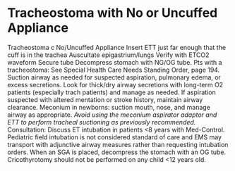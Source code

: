# Tracheostoma with No or Uncuffed Appliance

Tracheostoma c No/Uncuffed Appliance  Insert ETT just far enough that the cuff is in the trachea  Auscultate epigastrium/lungs  Verify with ETCO2 waveform  Secure tube  Decompress stomach with NG/OG tube.
Pts with a tracheostoma: See Special Health Care Needs Standing Order, page 194.
Suction airway as needed for suspected aspiration, pulmonary edema, or excess secretions.
Look for thick/dry airway secretions with long-term O2 patients (especially trach patients) and manage as needed.
If aspiration suspected with altered mentation or stroke history, maintain airway clearance.
Meconium in newborns: suction mouth, nose, and manage airway as appropriate.
*Avoid using the meconium aspirator adaptor and ETT to perform tracheal suctioning as previously recommended.*
Consultation: Discuss ET intubation in patients <8 years with Med-Control.
Pediatric field intubation is not considered standard of care and EMS may transport with adjunctive airway measures rather than requesting intubation orders.
When an SGA is placed, decompress the stomach with an OG tube.
Cricothyrotomy should not be performed on any child <12 years old.
